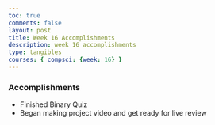 ```yaml
---
toc: true
comments: false
layout: post
title: Week 16 Accomplishments
description: week 16 accomplishments
type: tangibles
courses: { compsci: {week: 16} }
---
```


### Accomplishments
- Finished Binary Quiz
- Began making project video and get ready for live review
